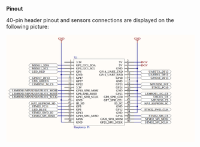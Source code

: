 
**Pinout**

40-pin header pinout and sensors connections are displayed on the following picture:

![mount](img/pinout.png)
